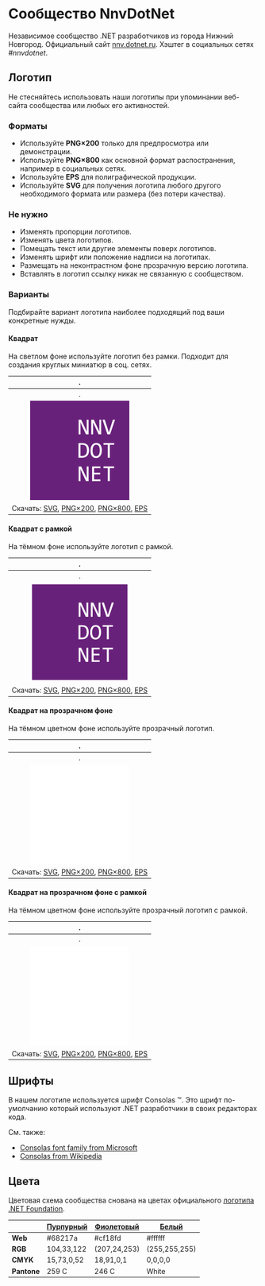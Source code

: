 ﻿# Сообщество NnvDotNet

Независимое сообщество .NET разработчиков из города Нижний Новгород. Официальный сайт [nnv.dotnet.ru](https://nnv.dotnet.ru/). Хэштег в социальных сетях _#nnvdotnet_.

## Логотип

Не стесняйтесь использовать наши логотипы при упоминании веб-сайта сообщества или любых его активностей.

### Форматы

- Используйте **PNG×200** только для предпросмотра или демонстрации.
- Используйте **PNG×800** как основной формат распостранения, например в социальных сетях.
- Используйте **EPS** для полиграфической продукции.
- Используйте **SVG** для получения логотипа любого другого необходимого формата или размера (без потери качества).

### Не нужно

- Изменять пропорции логотипов.
- Изменять цвета логотипов.
- Помещать текст или другие элементы поверх логотипов.
- Изменять шрифт или положение надписи на логотипах.
- Размещать на неконтрастном фоне прозрачную версию логотипа.
- Вставлять в логотип ссылку никак не связанную с сообществом.

### Варианты

Подбирайте вариант логотипа наиболее подходящий под ваши конкретные нужды.

#### Квадрат

На светлом фоне используйте логотип без рамки. Подходит для создания круглых миниатюр в соц. сетях.

| .                                                            |
| :----------------------------------------------------------: |
| .                                                            |
| ![Квадратный логотип NnvDotNet](nnvdotnet-logo-squared-200.png) |
| Скачать: [SVG](https://raw.githubusercontent.com/AnatolyKulakov/SpbDotNet/master/Logo/Nnv/nnvdotnet-logo-squared.svg), [PNG×200](https://raw.githubusercontent.com/AnatolyKulakov/SpbDotNet/master/Logo/Nnv/nnvdotnet-logo-squared-200.png), [PNG×800](https://raw.githubusercontent.com/AnatolyKulakov/SpbDotNet/master/Logo/Nnv/nnvdotnet-logo-squared-800.png), [EPS](https://raw.githubusercontent.com/AnatolyKulakov/SpbDotNet/master/Logo/Nnv/nnvdotnet-logo-squared.eps) |

#### Квадрат с рамкой

На тёмном фоне используйте логотип с рамкой.

| .                                                            |
| :----------------------------------------------------------: |
| .                                                            |
| ![Квадратный логотип NnvDotNet с рамкой](nnvdotnet-logo-squared-bordered-200.png) |
| Скачать: [SVG](https://raw.githubusercontent.com/AnatolyKulakov/SpbDotNet/master/Logo/Nnv/nnvdotnet-logo-squared-bordered.svg), [PNG×200](https://raw.githubusercontent.com/AnatolyKulakov/SpbDotNet/master/Logo/Nnv/nnvdotnet-logo-squared-bordered-200.png), [PNG×800](https://raw.githubusercontent.com/AnatolyKulakov/SpbDotNet/master/Logo/Nnv/nnvdotnet-logo-squared-bordered-800.png), [EPS](https://raw.githubusercontent.com/AnatolyKulakov/SpbDotNet/master/Logo/Nnv/nnvdotnet-logo-squared-bordered.eps) |

#### Квадрат на прозрачном фоне

На тёмном цветном фоне используйте прозрачный логотип.

| .                                                            |
| :----------------------------------------------------------: |
| .                                                            |
| ![Квадратный прозрачный логотип NnvDotNet](nnvdotnet-logo-squared-white-200.png) |
| Скачать: [SVG](https://raw.githubusercontent.com/AnatolyKulakov/SpbDotNet/master/Logo/Nnv/nnvdotnet-logo-squared-white.svg), [PNG×200](https://raw.githubusercontent.com/AnatolyKulakov/SpbDotNet/master/Logo/Nnv/nnvdotnet-logo-squared-white-200.png), [PNG×800](https://raw.githubusercontent.com/AnatolyKulakov/SpbDotNet/master/Logo/Nnv/nnvdotnet-logo-squared-white-800.png), [EPS](https://raw.githubusercontent.com/AnatolyKulakov/SpbDotNet/master/Logo/Nnv/nnvdotnet-logo-squared-white.eps) |

#### Квадрат на прозрачном фоне с рамкой

На тёмном цветном фоне используйте прозрачный логотип с рамкой.

| .                                                            |
| :----------------------------------------------------------: |
| .                                                            |
| ![Квадратный прозрачный логотип NnvDotNet с рамкой](nnvdotnet-logo-squared-white-bordered-200.png)  |
| Скачать: [SVG](https://raw.githubusercontent.com/AnatolyKulakov/SpbDotNet/master/Logo/Nnv/nnvdotnet-logo-squared-white-bordered.svg), [PNG×200](https://raw.githubusercontent.com/AnatolyKulakov/SpbDotNet/master/Logo/Nnv/nnvdotnet-logo-squared-white-bordered-200.png), [PNG×800](https://raw.githubusercontent.com/AnatolyKulakov/SpbDotNet/master/Logo/Nnv/nnvdotnet-logo-squared-white-bordered-800.png), [EPS](https://raw.githubusercontent.com/AnatolyKulakov/SpbDotNet/master/Logo/Nnv/nnvdotnet-logo-squared-white-bordered.eps) |

## Шрифты

В нашем логотипе используется шрифт Consolas ™. Это шрифт по-умолчанию который используют .NET разработчики в своих редакторах кода.

См. также:

- [Consolas font family from Microsoft](https://docs.microsoft.com/en-us/typography/font-list/consolas)
- [Consolas from Wikipedia](https://en.wikipedia.org/wiki/Consolas)

## Цвета

Цветовая схема сообщества снована на цветах официального [логотипа .NET Foundation](https://github.com/dotnet/swag/tree/master/logo).

|             | [Пурпурный](https://www.color-hex.com/color/68217a) | [Фиолетовый](https://www.color-hex.com/color/cf18fd) | [Белый](https://www.color-hex.com/color/ffffff) |
| ----------- | --------------------------------------------------- | ---------------------------------------------------- | ----------------------------------------------- |
| **Web**     | #68217a                                             | #cf18fd                                              | #ffffff                                         |
| **RGB**     | 104,33,122                                          | (207,24,253)                                         | (255,255,255)                                   |
| **CMYK**    | 15,73,0,52                                          | 18,91,0,1                                            | 0,0,0,0                                         |
| **Pantone** | 259 C                                               | 246 C                                                | White                                           |

